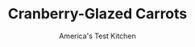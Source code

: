 ---
layout: ../../layouts/MarkdownPostLayout.astro
title: Cranberry-Glazed Carrots
author: America's Test Kitchen
pubDate: 2023-03-15
description: "Cranberries give these roasted carrots a festive, sweet kick."
image_url: https://res.cloudinary.com/hksqkdlah/image/upload/ar_1:1,c_fill,dpr_2.0,f_auto,fl_lossy.progressive.strip_profile,g_faces:auto,q_auto:low,w_344/6412_dj08-sfs-4c-cranberrycarrots-01-279771
tags: ["Side Dishes","Vegetables","Quick","Holiday","Thanksgiving"]
calories: 1034
protein: 
carbohydrates: 20
fats: 
fiber: 3
ingredients: ["2 tablespoons, unsalted butter","2 (16-ounce) bags, baby carrots","1 teaspoon, salt","1/2 teaspoon, pepper","3 , garlic cloves, minced","1/2 cup, sugar","8 ounces, fresh or frozen cranberries (see note)","2 teaspoons, chopped fresh tarragon leaves"]
serves: 10
time: "40 minutes"
instructions: ["Melt butter in large Dutch oven over medium heat. Cook carrots, salt, and pepper until lightly browned, about 8 minutes. Stir in garlic and cook until fragrant, about 30 seconds. Add sugar and cook, covered, stirring occasionally, until carrots are glazed and nearly tender, about 15 minutes.","Stir in cranberries and tarragon and cook, uncovered, until carrots are completely tender and cranberries have softened, about 5 minutes. Serve."]
nutrition: ["245 mg Potassium","31 mg Phosphorus","35 mg Calcium","11 mg Magnesium","296 mg Sodium","2 g Fat","5 mg Vitamin C","6 mg Cholesterol","1 g Saturated","3 g Fiber","25 µg Folate (food)","15 g Sugars","10 µg Vitamin K","102 g Water","20 g Carbs","25 µg Folate equivalent (total)","646 µg Vitamin A","103 kcal Energy","9 g Sugars, added","1034 calories"]
notes: "If using frozen cranberries, defrost them before starting this recipe."
---